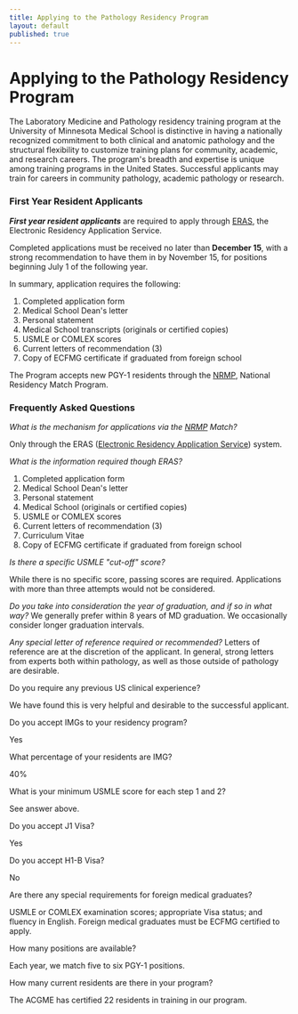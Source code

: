 ```yaml
---
title: Applying to the Pathology Residency Program
layout: default
published: true
---
```


#  Applying to the Pathology Residency Program

The Laboratory Medicine and Pathology residency training program at the
University of Minnesota Medical School is distinctive in having a nationally
recognized commitment to both clinical and anatomic pathology and the
structural flexibility to customize training plans for community, academic,
and research careers. The program's breadth and expertise is unique among
training programs in the United States. Successful applicants may train for careers in community pathology, academic pathology or research.

### First Year Resident Applicants

**_First year resident applicants_** are required to apply through [ERAS](http://www.aamc.org/eras/start.htm), the Electronic Residency Application Service.

Completed applications must be received no later than **December 15**, with a
strong recommendation to have them in by November 15, for positions beginning
July 1 of the following year.

In summary, application requires the following:

  1. Completed application form
  2. Medical School Dean's letter
  3. Personal statement
  4. Medical School transcripts (originals or certified copies)
  5. USMLE or COMLEX scores
  6. Current letters of recommendation (3)
  7. Copy of ECFMG certificate if graduated from foreign school

The Program accepts new PGY-1 residents through the
[NRMP](http://www.nrmp.org/), National Residency Match Program.

### Frequently Asked Questions

_What is the mechanism for applications via the [NRMP](http://www.nrmp.org/)
Match?_

Only through the ERAS ([Electronic Residency Application
Service](http://www.aamc.org/audienceeras.htm)) system.

_What is the information required though ERAS?_
  1. Completed application form
  2. Medical School Dean's letter
  3. Personal statement
  4. Medical School (originals or certified copies)
  5. USMLE or COMLEX scores
  6. Current letters of recommendation (3)
  7. Curriculum Vitae
  8. Copy of ECFMG certificate if graduated from foreign school

_Is there a specific USMLE "cut-off" score?_

While there is no specific score, passing scores are required.  Applications with more than three attempts would not be considered.

_Do you take into consideration the year of graduation, and if so in what way?_
We generally prefer within 8 years of MD graduation. We occasionally consider
longer graduation intervals.

_Any special letter of reference required or recommended?_
Letters of reference are at the discretion of the applicant. In general,
strong letters from experts both within pathology, as well as those outside of
pathology are desirable.

Do you require any previous US clinical experience?

We have found this is very helpful and desirable to the successful applicant.

Do you accept IMGs to your residency program?

Yes

What percentage of your residents are IMG?

40%

What is your minimum USMLE score for each step 1 and 2?

See answer above.

Do you accept J1 Visa?

Yes

Do you accept H1-B Visa?

No

Are there any special requirements for foreign medical graduates?

USMLE or COMLEX examination scores; appropriate Visa status; and fluency in
English. Foreign medical graduates must be ECFMG certified to apply.

How many positions are available?

Each year, we match five to six PGY-1 positions.

How many current residents are there in your program?

The ACGME has certified 22 residents in training in our program.